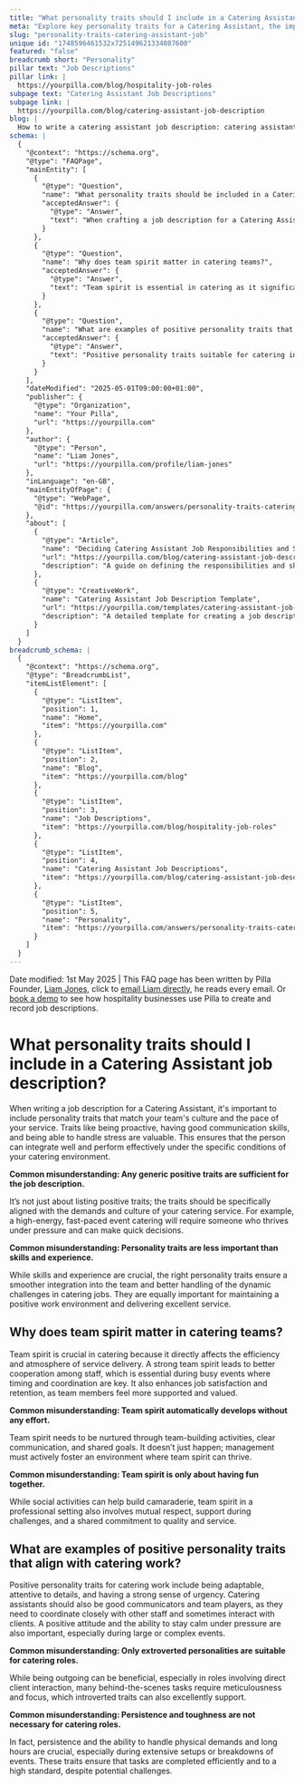 ```yaml
---
title: "What personality traits should I include in a Catering Assistant job description?"
meta: "Explore key personality traits for a Catering Assistant, the importance of team spirit in catering, and examples of suitable traits for the role."
slug: "personality-traits-catering-assistant-job"
unique id: "1748596461532x725149621334087600"
featured: "false"
breadcrumb short: "Personality"
pillar text: "Job Descriptions"
pillar link: |
  https://yourpilla.com/blog/hospitality-job-roles
subpage text: "Catering Assistant Job Descriptions"
subpage link: |
  https://yourpilla.com/blog/catering-assistant-job-description
blog: |
  How to write a catering assistant job description: catering assistant job description template included.
schema: |
  {
    "@context": "https://schema.org",
    "@type": "FAQPage",
    "mainEntity": [
      {
        "@type": "Question",
        "name": "What personality traits should be included in a Catering Assistant job description?",
        "acceptedAnswer": {
          "@type": "Answer",
          "text": "When crafting a job description for a Catering Assistant, include personality traits that align with your team's culture and the pace of your service. Traits such as proactivity, good communication skills, and the ability to handle stress are valuable. These traits ensure the candidate can integrate well and perform effectively in your specific catering environment."
        }
      },
      {
        "@type": "Question",
        "name": "Why does team spirit matter in catering teams?",
        "acceptedAnswer": {
          "@type": "Answer",
          "text": "Team spirit is essential in catering as it significantly affects service delivery efficiency and atmosphere. A strong team spirit fosters better cooperation among staff, crucial during busy events where timing and coordination are vital. It also enhances job satisfaction and retention, as team members feel more supported and valued."
        }
      },
      {
        "@type": "Question",
        "name": "What are examples of positive personality traits that align with catering work?",
        "acceptedAnswer": {
          "@type": "Answer",
          "text": "Positive personality traits suitable for catering include adaptability, attention to details, and a strong sense of urgency. Catering assistants should be effective communicators and team players, capable of closely coordinating with staff and sometimes interacting with clients. A positive attitude and calmness under pressure are also crucial, especially during large or complex events."
        }
      }
    ],
    "dateModified": "2025-05-01T09:00:00+01:00",
    "publisher": {
      "@type": "Organization",
      "name": "Your Pilla",
      "url": "https://yourpilla.com"
    },
    "author": {
      "@type": "Person",
      "name": "Liam Jones",
      "url": "https://yourpilla.com/profile/liam-jones"
    },
    "inLanguage": "en-GB",
    "mainEntityOfPage": {
      "@type": "WebPage",
      "@id": "https://yourpilla.com/answers/personality-traits-catering-assistant-job"
    },
    "about": [
      {
        "@type": "Article",
        "name": "Deciding Catering Assistant Job Responsibilities and Skills",
        "url": "https://yourpilla.com/blog/catering-assistant-job-description",
        "description": "A guide on defining the responsibilities and skills needed from a Catering Assistant."
      },
      {
        "@type": "CreativeWork",
        "name": "Catering Assistant Job Description Template",
        "url": "https://yourpilla.com/templates/catering-assistant-job-description",
        "description": "A detailed template for creating a job description for a Catering Assistant position."
      }
    ]
  }
breadcrumb_schema: |
  {
    "@context": "https://schema.org",
    "@type": "BreadcrumbList",
    "itemListElement": [
      {
        "@type": "ListItem",
        "position": 1,
        "name": "Home",
        "item": "https://yourpilla.com"
      },
      {
        "@type": "ListItem",
        "position": 2,
        "name": "Blog",
        "item": "https://yourpilla.com/blog"
      },
      {
        "@type": "ListItem",
        "position": 3,
        "name": "Job Descriptions",
        "item": "https://yourpilla.com/blog/hospitality-job-roles"
      },
      {
        "@type": "ListItem",
        "position": 4,
        "name": "Catering Assistant Job Descriptions",
        "item": "https://yourpilla.com/blog/catering-assistant-job-description"
      },
      {
        "@type": "ListItem",
        "position": 5,
        "name": "Personality",
        "item": "https://yourpilla.com/answers/personality-traits-catering-assistant-job"
      }
    ]
  }
---
```


Date modified: 1st May 2025 | This FAQ page has been written by Pilla Founder, [Liam Jones](https://yourpilla.com/profile/liam-jones), click to [email Liam directly](https://mailto:liam@yourpilla.com), he reads every email. Or [book a demo](https://calendly.com/pilla/demo) to see how hospitality businesses use Pilla to create and record job descriptions.

# What personality traits should I include in a Catering Assistant job description?

When writing a job description for a Catering Assistant, it's important to include personality traits that match your team's culture and the pace of your service. Traits like being proactive, having good communication skills, and being able to handle stress are valuable. This ensures that the person can integrate well and perform effectively under the specific conditions of your catering environment.

**Common misunderstanding: Any generic positive traits are sufficient for the job description.**

It’s not just about listing positive traits; the traits should be specifically aligned with the demands and culture of your catering service. For example, a high-energy, fast-paced event catering will require someone who thrives under pressure and can make quick decisions.

**Common misunderstanding: Personality traits are less important than skills and experience.**

While skills and experience are crucial, the right personality traits ensure a smoother integration into the team and better handling of the dynamic challenges in catering jobs. They are equally important for maintaining a positive work environment and delivering excellent service.

## Why does team spirit matter in catering teams?

Team spirit is crucial in catering because it directly affects the efficiency and atmosphere of service delivery. A strong team spirit leads to better cooperation among staff, which is essential during busy events where timing and coordination are key. It also enhances job satisfaction and retention, as team members feel more supported and valued.

**Common misunderstanding: Team spirit automatically develops without any effort.**

Team spirit needs to be nurtured through team-building activities, clear communication, and shared goals. It doesn’t just happen; management must actively foster an environment where team spirit can thrive.

**Common misunderstanding: Team spirit is only about having fun together.**

While social activities can help build camaraderie, team spirit in a professional setting also involves mutual respect, support during challenges, and a shared commitment to quality and service.

## What are examples of positive personality traits that align with catering work?

Positive personality traits for catering work include being adaptable, attentive to details, and having a strong sense of urgency. Catering assistants should also be good communicators and team players, as they need to coordinate closely with other staff and sometimes interact with clients. A positive attitude and the ability to stay calm under pressure are also important, especially during large or complex events.

**Common misunderstanding: Only extroverted personalities are suitable for catering roles.**

While being outgoing can be beneficial, especially in roles involving direct client interaction, many behind-the-scenes tasks require meticulousness and focus, which introverted traits can also excellently support.

**Common misunderstanding: Persistence and toughness are not necessary for catering roles.**

In fact, persistence and the ability to handle physical demands and long hours are crucial, especially during extensive setups or breakdowns of events. These traits ensure that tasks are completed efficiently and to a high standard, despite potential challenges.
